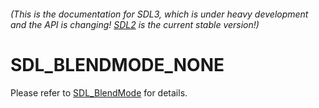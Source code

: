 ###### (This is the documentation for SDL3, which is under heavy development and the API is changing! [SDL2](https://wiki.libsdl.org/SDL2/) is the current stable version!)
# SDL_BLENDMODE_NONE

Please refer to [SDL_BlendMode](SDL_BlendMode) for details.

